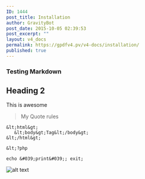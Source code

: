 ```yaml
---
ID: 1444
post_title: Installation
author: GravityBot
post_date: 2015-10-05 02:39:53
post_excerpt: ""
layout: v4_docs
permalink: https://gpdfv4.pv/v4-docs/installation/
published: true
---
```

### Testing Markdown

## Heading 2

This is awesome

> My Quote rules

```
&lt;html&gt;
   &lt;body&gt;Tag&lt;/body&gt;
&lt;/html&gt;

&lt;?php 

echo &#039;print&#039;; exit;
```

![alt text](https://gpdfv4.pv/app/uploads/2015/10/andromeda.jpg "Space Jam")


